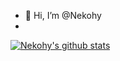 - 👋 Hi, I’m @Nekohy
- 
[![Nekohy's github stats](https://github-readme-stats.vercel.app/api?username=Nekohy)](https://github.com/anuraghazra/github-readme-stats)
